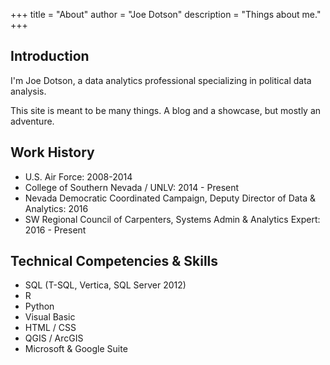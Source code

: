 +++
title = "About"
author = "Joe Dotson"
description = "Things about me."
+++

## Introduction

I'm Joe Dotson, a data analytics professional specializing in political data analysis.

This site is meant to be many things. A blog and a showcase, but mostly an adventure.

## Work History
- U.S. Air Force: 2008-2014
- College of Southern Nevada / UNLV: 2014 - Present
- Nevada Democratic Coordinated Campaign, Deputy Director of Data & Analytics: 2016
- SW Regional Council of Carpenters, Systems Admin & Analytics Expert: 2016 - Present

## Technical Competencies & Skills
- SQL (T-SQL, Vertica, SQL Server 2012)
- R 
- Python
- Visual Basic 
- HTML / CSS
- QGIS / ArcGIS
- Microsoft & Google Suite